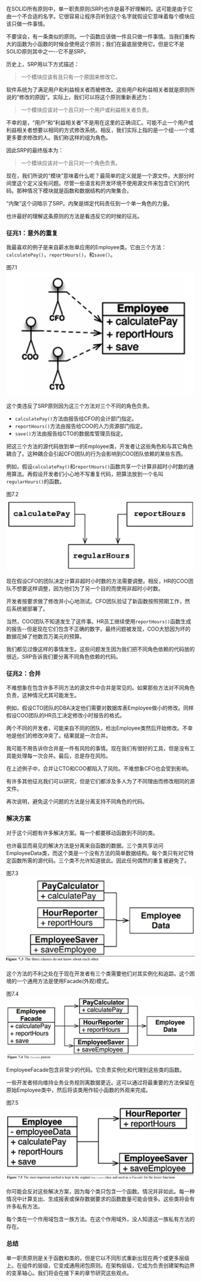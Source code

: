 在SOLID所有原则中，单一职责原则(SRP)也许是最不好理解的。这可能是由于它由一个不合适的名字。它很容易让程序员听到这个名字就假设它意味着每个模块应该只做一件事情。

不要误会，有一条类似的原则。一个函数应该做一件且只做一件事情。当我们重构大的函数为小函数的时候会使用这个原则；我们在最底层使用它。但是它不是SOLID原则其中之一--它不是SRP。

历史上，SRP用以下方式描述：
>一个模块应该有且只有一个原因来修改它。

软件系统为了满足用户和利益相关者而被修改。这些用户和利益相关者就是原则所说的”修改的原因“。实际上，我们可以将这个原则重新表述为：
>一个模块应该对一个且只对一个用户或利益相关者负责。

不幸的是，“用户”和“利益相关者”不是用在这里的正确词汇。可能不止一个用户或利益相关者想要以相同的方式修改系统。相反，我们实际上指的是一个组--一个或更多要求修改的人。我们称这样的组为角色。

因此SRP的最终版本为：
>一个模块应该对一个且只对一个角色负责。

现在，我们所说的“模块”意味着什么呢？最简单的定义就是一个源文件。大部分时间里这个定义没有问题。尽管一些语言和开发环境不使用源文件来包含它们的代码。那种情况下模块就是函数和数据结构的内聚集合。

“内聚”这个词暗示了SRP。内聚是绑定代码责任到一个单一角色的力量。

也许最好的理解这条原则的方法是看违反它的时候的征兆。

### 征兆1：意外的重复
我最喜欢的例子是来自薪水账单应用的Employee类。它由三个方法：`calculatePay()`，`reportHours()`，和`save()`。

图7.1
![](media/15394992219748.jpg)

这个类违反了SRP原则因为这三个方法对三个不同的角色负责。

- `calculatePay()`方法由报告给CFO的会计部门指定。
- `reportHours()`方法由报告给COO的人力资源部门指定。
- `save()`方法由报告给CTO的数据库管理员指定。

把这三个方法的源代码放到单一的Employee类，开发者让这些角色和与其它角色耦合了。这种耦合会引起CFO团队的行为会影响到COO团队依赖的某些东西。

例如，假设`calculatePay()`和`reportHours()`函数共享一个计算非超时小时数的通用算法。再假设开发者们小心地不写重复代码，把算法放到一个名叫`regularHours()`的函数。

图7.2
![](media/15394998703088.jpg)

现在假设CFO的团队决定计算非超时小时数的方法需要调整。相反，HR的COO团队不想要这样调整，因为他们为了另一个目的而使用非超时小时数。

开发者按要求做了修改并小心地测试。CFO团队验证了新函数按照预期工作，然后系统被部署了。

当然，COO团队不知道发生了这件事。HR员工继续使用`reportHours()`函数生成的报告--但是现在它们包含不正确的数字。最终问题被发现，COO大怒因为坏的数据花掉了他数百万美元的预算。

我们都见过像这样的事情发生。这些问题发生因为我们把不同角色依赖的代码放的很近。SRP告诉我们要分离不同角色依赖的代码。

### 征兆2：合并
不难想象在包含许多不同方法的源文件中合并是常见的。如果那些方法对不同角色负责，这种情况尤其可能发生。

例如，假设CTO团队的DBA决定他们需要对数据库表Employee做小的修改。同样假设COO团队的HR员工决定修改小时报告的格式。

两个不同的开发者，可能来自不同的团队，检出Employee类然后开始修改。不幸地是他们的修改冲突了。结果就是一次合并。

我可能不用告诉你合并是一件有风险的事情。现在我们有很好的工具，但是没有工具能处理每一次合并。最后，总是存在风险。

在上述例子中，合并让CTO和COO都陷入了风险。不难想象CFO也会受到影响。

有许多其他征兆我们可以研究，但是它们都涉及多人为了不同理由而修改相同的源文件。

再次说明，避免这个问题的方法是分离支持不同角色的代码。

### 解决方案
对于这个问题有许多解决方案。每一个都要移动函数到不同的类。

也许最显而易见的解决方法是分离来自函数的数据。三个类共享访问EmployeeData类，而这个类是一个没有方法的简单数据结构。每个类只有对它特定函数所需的源代码。三个类不允许知道彼此。因此任何偶然的重复被避免了。

图7.3
![](media/15400428714668.jpg)

这个方法的不利之处在于现在开发者有三个类需要他们对其实例化和追踪。这个困境的一个通用方法是使用Facade(外观)模式。

图7.4
![](media/15400433197529.jpg)

EmployeeFacade包含非常少的代码。它负责实例化和代理到这些类的函数。

一些开发者倾向维持业务业务规则离数据更近。这可以通过将最重要的方法保留在原始Employee类中，然后将该类用作较小函数的外观来完成。

图7.5
![](media/15401072664852.jpg)

你可能会反对这些解决方案，因为每个类只包含一个函数。情况并非如此。每一种情况中计算支出、生成报表或保存数据要求的函数数量可能会很多。这些类将会有许多私有方法。

每个类在一个作用域包含一族方法。在这个作用域外，没人知道这一族私有方法的存在。

### 总结
单一职责原则是关于函数和类的，但是它以不同形式重新出现在两个或更多层级上。在组件的层级，它变成通用闭包原则。在架构层级，它成为负责创建架构边界的变革轴心。我们将会在接下来的章节研究这些观点。


